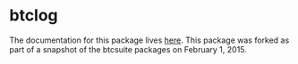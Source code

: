 btclog
======

The documentation for this package lives [here](http://godoc.org/github.com/PointCoin/btclog). This package was forked as part of a snapshot of the btcsuite packages on February 1, 2015.

